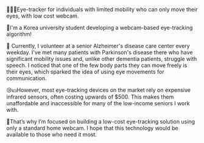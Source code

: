🦽🧑‍🦼Eye-tracker for individuals with limited mobility who can only move their eyes, with low cost webcam.

👋I'm a Korea university student developing a webcam-based eye-tracking algorithm!

🏪 Currently, I volunteer at a senior Alzheimer's disease care center every weekday.
I've met many patients with Parkinson's disease there who have significant mobility issues and, unlike other dementia patients, struggle with speech.
I noticed that one of the few body parts they can move freely is their eyes, which sparked the idea of using eye movements for communication.

😢💵However, most eye-tracking devices on the market rely on expensive infrared sensors, often costing upwards of $500.
This makes them unaffordable and inaccessible for many of the low-income seniors I work with.

🧐That’s why I’m focused on building a low-cost eye-tracking solution using only a standard home webcam.
I hope that this technology would be available to those who need it most.
